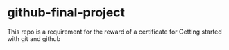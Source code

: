 # github-final-project
This repo is a requirement for the reward of a certificate for Getting started with git and github
